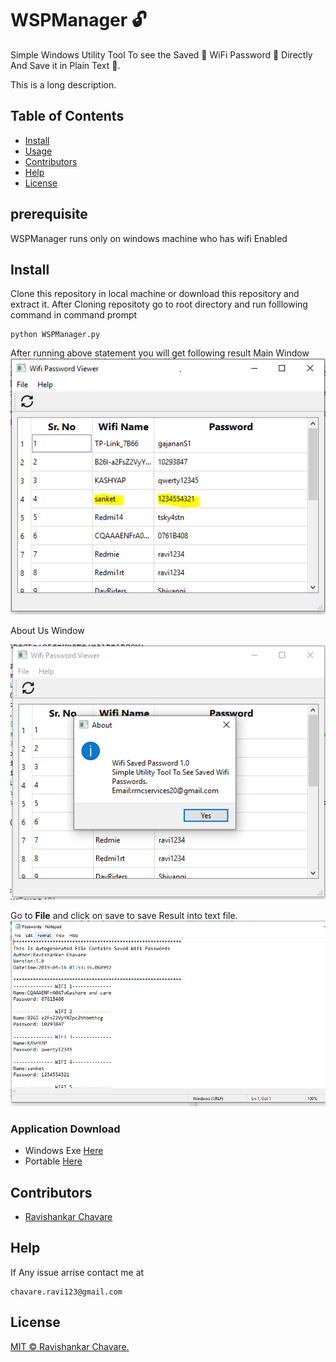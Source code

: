 # WSPManager :unlock:
Simple Windows Utility Tool To see the Saved :satellite: WiFi Password :closed_lock_with_key: Directly And Save it in Plain Text :notebook_with_decorative_cover:.

This is a long description.

## Table of Contents

- [Install](#install)
- [Usage](#usage)
- [Contributors](#Contributors)
- [Help](#Help)
- [License](#license)

## prerequisite
WSPManager runs only on windows machine who has wifi Enabled

## Install
Clone this repository in local machine or download this repository and extract it.
After Cloning repositoty  go to root directory and run folllowing command in command prompt
```
python WSPManager.py
```
After running above statement you will get following result
Main Window
![Main Window](https://github.com/chavarera/WSPManager/blob/master/Screenshots/MainUI.PNG)

About Us Window

![About Us](https://github.com/chavarera/WSPManager/blob/master/Screenshots/AboutUs.PNG)

Go to **File** and click on save to save Result into text file.
![About Us](https://github.com/chavarera/WSPManager/blob/master/Screenshots/TextFilePassword.PNG)

### Application Download

- Windows Exe [Here]()
- Portable [Here]()


## Contributors
- [Ravishankar Chavare](https://github.com/chavarera)

## Help
If Any issue arrise contact me at
```
chavare.ravi123@gmail.com
```
## License

[MIT © Ravishankar Chavare.](../LICENSE)

